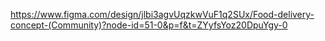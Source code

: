 https://www.figma.com/design/jlbi3agvUqzkwVuF1q2SUx/Food-delivery-concept-(Community)?node-id=51-0&p=f&t=ZYyfsYoz20DpuYgy-0
